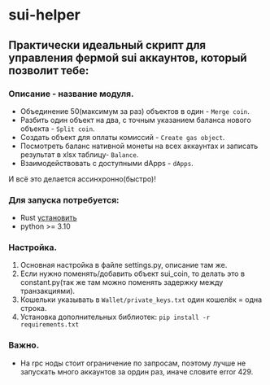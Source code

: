 # sui-helper

## Практически идеальный скрипт для управления фермой sui аккаунтов, который позволит тебе:
### Описание - название модуля.
- Объединение 50(максимум за раз) объектов в один - `Merge coin`.
- Разбить один объект на два, с точным указанием баланса нового объекта - `Split coin`.
- Создать объект для оплаты комиссий - `Create gas object`.
- Посмотреть баланс нативной монеты на всех аккаунтах и записать результат в xlsx таблицу- `Balance`.
- Взаимодействовать с доступными dApps - `dApps`.

И всё это делается ассинхронно(быстро)!

### Для запуска потребуется:
- Rust [установить](https://rustup.rs/)
- python >= 3.10

### Настройка.
1. Основная настройка в файле settings.py, описание там же.
2. Если нужно поменять/добавить объект sui_coin, то делать это в constant.py(так же там можно поменять задержку между транзакциями).
3. Кошельки указывать в `Wallet/private_keys.txt` один кошелёк = одна строка.
4. Установка дополнительных библиотек: `pip install -r requirements.txt`

### Важно.
- На rpc ноды стоит ограничение по запросам, поэтому лучше не запускать много аккаунтов за ордин раз, иначе словите error 429.

